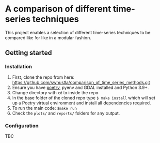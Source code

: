 # A comparison of different time-series techniques

This project enables a selection of different time-series techniques to be compared like for like in a modular fashion.

## Getting started

### Installation
1. First, clone the repo from here: https://github.com/swhustla/comparison_of_time_series_methods.git
2. Ensure you have [poetry](https://python-poetry.org/), pyenv and GDAL installed and Python 3.9+.
3. Change directory with `cd` to inside the repo
4. In the base folder of the cloned repo type `$ make install` which will set up a Poetry virtual environment and install all dependencies required.
5. To run the main code: `$make run`
6. Check the `plots/` and `reports/` folders for any output.


### Configuration

TBC
